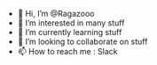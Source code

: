 - 👋 Hi, I’m @Ragazooo
- 👀 I’m interested in many stuff
- 🌱 I’m currently learning stuff
- 💞️ I’m looking to collaborate on stuff
- 📫 How to reach me : Slack

<!---
Ragazooo/Ragazooo is a ✨ special ✨ repository because its `README.md` (this file) appears on your GitHub profile.
You can click the Preview link to take a look at your changes.
--->
